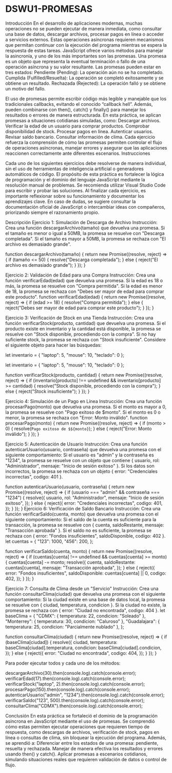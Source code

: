 # DSWU1-PROMESAS
Introducción
En el desarrollo de aplicaciones modernas, muchas operaciones no se pueden ejecutar de manera inmediata, como consultar una base de datos, descargar archivos, procesar pagos en línea o acceder a servicios externos. Estas operaciones asíncronas requieren mecanismos que permitan continuar con la ejecución del programa mientras se espera la respuesta de estas tareas.
JavaScript ofrece varios métodos para manejar la asincronía, y uno de los más importantes son las promesas. Una promesa es un objeto que representa la eventual terminación o fallo de una operación asíncrona y su valor resultante. Las promesas pueden estar en tres estados:
Pendiente (Pending): La operación aún no se ha completado.
Cumplida (Fulfilled/Resuelta): La operación se completó exitosamente y se obtiene un resultado.
Rechazada (Rejected): La operación falló y se obtiene un motivo del fallo.


El uso de promesas permite escribir código más legible y manejable que los tradicionales callbacks, evitando el conocido “callback hell”. Además, pueden combinarse con then(), catch() y finally() para manejar los resultados o errores de manera estructurada.
En esta práctica, se aplican promesas a situaciones cotidianas simuladas, como:
Descargar archivos.
Verificar la edad de un usuario para comprar productos.
Comprobar disponibilidad de stock.
Procesar pagos en línea.
Autenticar usuarios.
Revisar saldo bancario.
Consultar información de clima.
Cada ejercicio refuerza la comprensión de cómo las promesas permiten controlar el flujo de operaciones asíncronas, manejar errores y asegurar que las aplicaciones reaccionen correctamente ante diferentes escenarios.
Instrucciones

Cada uno de los siguientes ejercicios debe resolverse de manera individual, sin el uso de herramientas de inteligencia artificial o generadores automáticos de código. El propósito de esta práctica es fortalecer la lógica de programación y el dominio del lenguaje JavaScript mediante la resolución manual de problemas. Se recomienda utilizar Visual Studio Code para escribir y probar las soluciones. Al finalizar cada ejercicio, es importante reflexionar sobre su funcionamiento y documentar los aprendizajes clave. En caso de dudas, se sugiere consultar la documentación oficial de JavaScript o intercambiar ideas con compañeros, priorizando siempre el razonamiento propio.

Descripción
Ejercicio 1: Simulación de Descarga de Archivo
Instrucción:
Crea una función descargarArchivo(tamaño) que devuelva una promesa.
Si el tamaño es menor o igual a 50MB, la promesa se resuelve con "Descarga completada".
Si el tamaño es mayor a 50MB, la promesa se rechaza con "El archivo es demasiado grande".


function descargarArchivo(tamaño) {
  return new Promise((resolve, reject) => {
    if (tamaño <= 50) {
      resolve("Descarga completada");
    } else {
      reject("El archivo es demasiado grande");
    }
  });
}


Ejercicio 2: Validación de Edad para una Compra
Instrucción:
Crea una función verificarEdad(edad) que devuelva una promesa.
Si la edad es 18 o más, la promesa se resuelve con "Compra permitida".
Si la edad es menor de 18, la promesa se rechaza con "Debes ser mayor de edad para comprar este producto".
function verificarEdad(edad) {
  return new Promise((resolve, reject) => {
    if (edad >= 18) {
      resolve("Compra permitida");
    } else {
      reject("Debes ser mayor de edad para comprar este producto");
    }
  });
}



Ejercicio 3: Verificación de Stock en una Tienda
Instrucción:
Crea una función verificarStock(producto, cantidad) que devuelva una promesa.
Si el producto existe en inventario y la cantidad está disponible, la promesa se resuelve con "Stock disponible, procediendo con la compra".
Si no hay suficiente stock, la promesa se rechaza con "Stock insuficiente".
Considere el siguiente objeto para hacer las búsquedas:

let inventario = { "laptop": 5, "mouse": 10, "teclado": 0 }; 


let inventario = { "laptop": 5, "mouse": 10, "teclado": 0 };

function verificarStock(producto, cantidad) {
  return new Promise((resolve, reject) => {
    if (inventario[producto] !== undefined && inventario[producto] >= cantidad) {
      resolve("Stock disponible, procediendo con la compra");
    } else {
      reject("Stock insuficiente");
    }
  });
}


Ejercicio 4: Simulación de un Pago en Línea
Instrucción:
Crea una función procesarPago(monto) que devuelva una promesa.
Si el monto es mayor a 0, la promesa se resuelve con "Pago exitoso de $monto".
Si el monto es 0 o menor, la promesa se rechaza con "Error: Monto inválido".
function procesarPago(monto) {
  return new Promise((resolve, reject) => {
    if (monto > 0) {
      resolve(`Pago exitoso de $${monto}`);
    } else {
      reject("Error: Monto inválido");
    }
  });
}




Ejercicio 5: Autenticación de Usuario
Instrucción:
Crea una función autenticarUsuario(usuario, contraseña) que devuelva una promesa con el siguiente comportamiento:
Si el usuario es "admin" y la contraseña es "1234", la promesa se resuelve con un objeto que contiene { usuario, rol: "Administrador", mensaje: "Inicio de sesión exitoso" }.
Si los datos son incorrectos, la promesa se rechaza con un objeto { error: "Credenciales incorrectas", codigo: 401 }.

function autenticarUsuario(usuario, contraseña) {
  return new Promise((resolve, reject) => {
    if (usuario === "admin" && contraseña === "1234") {
      resolve({
        usuario,
        rol: "Administrador",
        mensaje: "Inicio de sesión exitoso",
      });
    } else {
      reject({
        error: "Credenciales incorrectas",
        codigo: 401,
      });
    }
  });
}
Ejercicio 6: Verificación de Saldo Bancario
Instrucción:
Crea una función verificarSaldo(cuenta, monto) que devuelva una promesa con el siguiente comportamiento:
Si el saldo de la cuenta es suficiente para la transacción, la promesa se resuelve con { cuenta, saldoRestante, mensaje: "Transacción aprobada" }.
Si el saldo no es suficiente, la promesa se rechaza con { error: "Fondos insuficientes", saldoDisponible, codigo: 402 }.
let cuentas = {
  "123": 1000,
  "456": 200,
};

function verificarSaldo(cuenta, monto) {
  return new Promise((resolve, reject) => {
    if (cuentas[cuenta] !== undefined && cuentas[cuenta] >= monto) {
      cuentas[cuenta] -= monto;
      resolve({
        cuenta,
        saldoRestante: cuentas[cuenta],
        mensaje: "Transacción aprobada",
      });
    } else {
      reject({
        error: "Fondos insuficientes",
        saldoDisponible: cuentas[cuenta] || 0,
        codigo: 402,
      });
    }
  });
}

Ejercicio 7: Consulta de Clima desde un "Servicio"
Instrucción:
Crea una función consultarClima(ciudad) que devuelva una promesa con el siguiente comportamiento:
Si la ciudad existe en una base de datos local, la promesa se resuelve con { ciudad, temperatura, condicion }.
Si la ciudad no existe, la promesa se rechaza con { error: "Ciudad no encontrada", codigo: 404 }.
let baseClima = {
  "CDMX": { temperatura: 22, condicion: "Soleado" },
  "Monterrey": { temperatura: 30, condicion: "Caluroso" },
  "Guadalajara": { temperatura: 25, condicion: "Parcialmente nublado" },
};

function consultarClima(ciudad) {
  return new Promise((resolve, reject) => {
    if (baseClima[ciudad]) {
      resolve({
        ciudad,
        temperatura: baseClima[ciudad].temperatura,
        condicion: baseClima[ciudad].condicion,
      });
    } else {
      reject({
        error: "Ciudad no encontrada",
        codigo: 404,
      });
    }
  });
}


Para poder ejecutar todos y cada uno de los métodos:


descargarArchivo(30).then(console.log).catch(console.error);
verificarEdad(17).then(console.log).catch(console.error);
verificarStock("laptop", 2).then(console.log).catch(console.error);
procesarPago(150).then(console.log).catch(console.error);
autenticarUsuario("admin", "1234").then(console.log).catch(console.error);
verificarSaldo("123", 500).then(console.log).catch(console.error);
consultarClima("CDMX").then(console.log).catch(console.error);


Conclusión
En esta práctica se fortaleció el dominio de la programación asíncrona en JavaScript mediante el uso de promesas. Se comprendió cómo estas permiten ejecutar operaciones que requieren tiempo de respuesta, como descargas de archivos, verificación de stock, pagos en línea o consultas de clima, sin bloquear la ejecución del programa.
Además, se aprendió a:
Diferenciar entre los estados de una promesa: pendiente, resuelta y rechazada.
Manejar de manera efectiva los resultados y errores usando then() y catch().
Aplicar promesas a escenarios cotidianos, simulando situaciones reales que requieren validación de datos o control de flujo.

